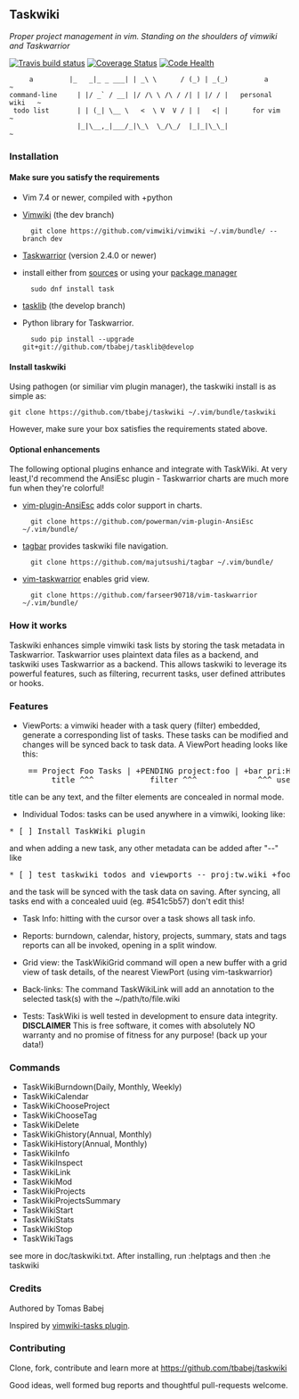 ## Taskwiki

_Proper project management in vim.
Standing on the shoulders of vimwiki and Taskwarrior_

[![Travis build status](https://travis-ci.org/tbabej/taskwiki.svg?branch=master)](https://travis-ci.org/tbabej/taskwiki)
[![Coverage Status](https://coveralls.io/repos/tbabej/taskwiki/badge.svg?branch=master)](https://coveralls.io/r/tbabej/taskwiki?branch=master)
[![Code Health](https://landscape.io/github/tbabej/taskwiki/master/landscape.svg?style=flat)](https://landscape.io/github/tbabej/taskwiki/master)

         a         |_   _|_ _ ___| | _\ \      / (_) | _(_)         a         ~
    command-line     | |/ _` / __| |/ /\ \ /\ / /| | |/ / |   personal wiki   ~
     todo list       | | (_| \__ \   <  \ V  V / | |   <| |      for vim      ~
                     |_|\__,_|___/_|\_\  \_/\_/  |_|_|\_\_|                   ~

### Installation

#### Make sure you satisfy the requirements

* Vim 7.4 or newer, compiled with +python
* [Vimwiki](https://github.com/vimwiki/vimwiki/tree/dev) (the dev branch)

        git clone https://github.com/vimwiki/vimwiki ~/.vim/bundle/ --branch dev

* [Taskwarrior](http://taskwarrior.org) (version 2.4.0 or newer)
- install either from [sources](http://taskwarrior.org/download/)
or using your [package manager](http://taskwarrior.org/download/#dist)

        sudo dnf install task

* [tasklib](https://github.com/tbabej/tasklib/tree/develop) (the develop branch)
- Python library for Taskwarrior.

        sudo pip install --upgrade git+git://github.com/tbabej/tasklib@develop

#### Install taskwiki

Using pathogen (or similiar vim plugin manager), the taskwiki install is
as simple as:

    git clone https://github.com/tbabej/taskwiki ~/.vim/bundle/taskwiki

However, make sure your box satisfies the requirements stated above.

#### Optional enhancements

The following optional plugins enhance and integrate with TaskWiki.
At very least,I'd recommend the AnsiEsc plugin - Taskwarrior
charts are much more fun when they're colorful!

* [vim-plugin-AnsiEsc](https://github.com/powerman/vim-plugin-AnsiEsc)
adds color support in charts.

        git clone https://github.com/powerman/vim-plugin-AnsiEsc ~/.vim/bundle/

* [tagbar](https://github.com/majutsushi/tagbar)
provides taskwiki file navigation.

        git clone https://github.com/majutsushi/tagbar ~/.vim/bundle/

* [vim-taskwarrior](https://github.com/farseer90718/vim-taskwarrior)
enables grid view.

        git clone https://github.com/farseer90718/vim-taskwarrior ~/.vim/bundle/

### How it works

Taskwiki enhances simple vimwiki task lists by storing the task metadata in
Taskwarrior. Taskwarrior uses plaintext data files as a backend, and taskwiki
uses Taskwarrior as a backend. This allows taskwiki to leverage its powerful
features, such as filtering, recurrent tasks, user defined attributes or hooks.

### Features

- ViewPorts: a vimwiki header with a task query (filter) embedded, generate
a corresponding list of tasks. These tasks can be modified and changes
will be synced back to task data.  A ViewPort heading looks like this:

<pre>
    == Project Foo Tasks | +PENDING project:foo | +bar pri:H ==
         title ^^^            filter ^^^             ^^^ user defaults
</pre>
title can be any text, and the filter elements are concealed in normal mode.

- Individual Todos: tasks can be used anywhere in a vimwiki, looking like:

<pre>
* [ ] Install TaskWiki plugin
</pre>

and when adding a new task, any other metadata can be added after "--" like

<pre>
* [ ] test taskwiki todos and viewports -- proj:tw.wiki +foo due:tomorrow
</pre>

and the task will be synced with the task data on saving. After syncing,
all tasks end with a concealed uuid (eg.  #541c5b57) don't edit this!

- Task Info: hitting <CR> with the cursor over a task shows all task info.

- Reports: burndown, calendar, history, projects, summary, stats and tags
reports can all be invoked, opening in a split window.

- Grid view: the TaskWikiGrid command will open a new buffer with a grid
view of task details, of the nearest ViewPort (using vim-taskwarrior)

- Back-links: The command TaskWikiLink will add an annotation to the selected
task(s) with the ~/path/to/file.wiki

- Tests: TaskWiki is well tested in development to ensure data integrity.
    **DISCLAIMER** This is free software, it comes with absolutely NO
    warranty and no promise of fitness for any purpose! (back up your data!)

### Commands
* TaskWikiBurndown(Daily, Monthly, Weekly)
* TaskWikiCalendar
* TaskWikiChooseProject
* TaskWikiChooseTag
* TaskWikiDelete
* TaskWikiGhistory(Annual, Monthly)
* TaskWikiHistory(Annual, Monthly)
* TaskWikiInfo
* TaskWikiInspect
* TaskWikiLink
* TaskWikiMod
* TaskWikiProjects
* TaskWikiProjectsSummary
* TaskWikiStart
* TaskWikiStats
* TaskWikiStop
* TaskWikiTags

see more in doc/taskwiki.txt. After installing, run :helptags and then :he taskwiki

### Credits

Authored by Tomas Babej

Inspired by [vimwiki-tasks plugin](https://github.com/teranex/vimwiki-tasks).

### Contributing

Clone, fork, contribute and learn more at https://github.com/tbabej/taskwiki

Good ideas, well formed bug reports and thoughtful pull-requests welcome.



